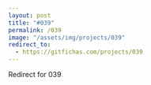 ```yaml
---
layout: post
title: "#039"
permalink: /039
image: "/assets/img/projects/039"
redirect_to:
  - https://gitfichas.com/projects/039
---
```


Redirect for 039